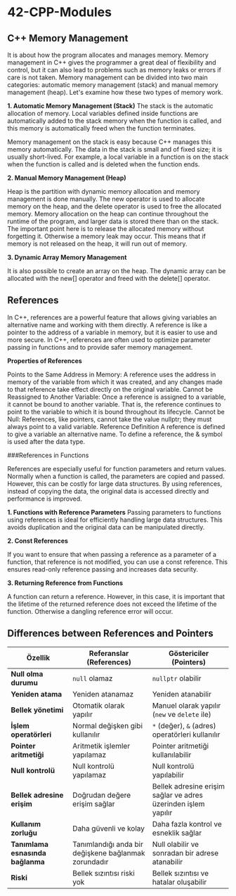 # 42-CPP-Modules


## C++ Memory Management

It is about how the program allocates and manages memory. Memory management in C++ gives the programmer a great deal of flexibility and control, but it can also lead to problems such as memory leaks or errors if care is not taken. Memory management can be divided into two main categories: automatic memory management (stack) and manual memory management (heap). Let's examine how these two types of memory work.

**1. Automatic Memory Management (Stack)**
The stack is the automatic allocation of memory. Local variables defined inside functions are automatically added to the stack memory when the function is called, and this memory is automatically freed when the function terminates.

Memory management on the stack is easy because C++ manages this memory automatically. The data in the stack is small and of fixed size; it is usually short-lived. For example, a local variable in a function is on the stack when the function is called and is deleted when the function ends.


**2. Manual Memory Management (Heap)**

Heap is the partition with dynamic memory allocation and memory management is done manually. The new operator is used to allocate memory on the heap, and the delete operator is used to free the allocated memory. Memory allocation on the heap can continue throughout the runtime of the program, and larger data is stored there than on the stack.
The important point here is to release the allocated memory without forgetting it. Otherwise a memory leak may occur. This means that if memory is not released on the heap, it will run out of memory.

**3. Dynamic Array Memory Management**

It is also possible to create an array on the heap. The dynamic array can be allocated with the new[] operator and freed with the delete[] operator.

## References


In C++, references are a powerful feature that allows giving variables an alternative name and working with them directly. A reference is like a pointer to the address of a variable in memory, but it is easier to use and more secure. In C++, references are often used to optimize parameter passing in functions and to provide safer memory management.

**Properties of References**

Points to the Same Address in Memory: A reference uses the address in memory of the variable from which it was created, and any changes made to that reference take effect directly on the original variable.
Cannot be Reassigned to Another Variable: Once a reference is assigned to a variable, it cannot be bound to another variable. That is, the reference continues to point to the variable to which it is bound throughout its lifecycle.
Cannot be Null: References, like pointers, cannot take the value nullptr; they must always point to a valid variable.
Reference Definition
A reference is defined to give a variable an alternative name. To define a reference, the & symbol is used after the data type.

###References in Functions

References are especially useful for function parameters and return values. Normally when a function is called, the parameters are copied and passed. However, this can be costly for large data structures. By using references, instead of copying the data, the original data is accessed directly and performance is improved.

**1. Functions with Reference Parameters**
Passing parameters to functions using references is ideal for efficiently handling large data structures. This avoids duplication and the original data can be manipulated directly.

**2. Const References**

If you want to ensure that when passing a reference as a parameter of a function, that reference is not modified, you can use a const reference. This ensures read-only reference passing and increases data security.

**3. Returning Reference from Functions**

A function can return a reference. However, in this case, it is important that the lifetime of the returned reference does not exceed the lifetime of the function. Otherwise a dangling reference error will occur.

## Differences between References and Pointers

| **Özellik**                  | **Referanslar (References)**                          | **Göstericiler (Pointers)**                            |
|------------------------------|-------------------------------------------------------|-------------------------------------------------------|
| **Null olma durumu**          | `null` olamaz                                         | `nullptr` olabilir                                    |
| **Yeniden atama**             | Yeniden atanamaz                                      | Yeniden atanabilir                                    |
| **Bellek yönetimi**           | Otomatik olarak yapılır                               | Manuel olarak yapılır (`new` ve `delete` ile)         |
| **İşlem operatörleri**        | Normal değişken gibi kullanılır                       | `*` (değer), `&` (adres) operatörleri kullanılır      |
| **Pointer aritmetiği**        | Aritmetik işlemler yapılamaz                          | Pointer aritmetiği kullanılabilir                     |
| **Null kontrolü**             | Null kontrolü yapılamaz                               | Null kontrolü yapılabilir                             |
| **Bellek adresine erişim**    | Doğrudan değere erişim sağlar                         | Bellek adresine erişim sağlar ve adres üzerinden işlem yapılır |
| **Kullanım zorluğu**          | Daha güvenli ve kolay                                | Daha fazla kontrol ve esneklik sağlar                 |
| **Tanımlama esnasında bağlanma** | Tanımlandığı anda bir değişkene bağlanmak zorundadır | Null olabilir ve sonradan bir adrese atanabilir       |
| **Riski**                     | Bellek sızıntısı riski yok                            | Bellek sızıntısı ve hatalar oluşabilir                |


